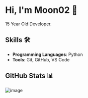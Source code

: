 # Hi, I'm Moon02 👋
15 Year Old Developer.

## Skills 🛠️
- **Programming Languages**: Python
- **Tools**: Git, GitHub, VS Code

## GitHub Stats 📊
![image](https://github.com/user-attachments/assets/de41462d-7feb-4478-91c1-908fb06a9942)

